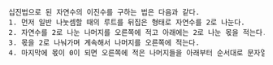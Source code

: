 <pre>
십진법으로 된 자연수의 이진수를 구하는 법은 다음과 같다.
1. 먼저 일반 나눗셈할 때의 루트를 뒤집은 형태로 자연수를 2로 나눈다.
2. 자연수를 2로 나눈 나머지를 오른쪽에 적고 아래에는 2로 나눈 몫을 적는다.
3. 몫을 2로 나눠가며 계속해서 나머지를 오른쪽에 적는다.
4. 마지막에 몫이 0이 되면 오른쪽에 적은 나머지들을 아래부터 순서대로 문자열로 합치면 이진수가 된다.
</pre>
